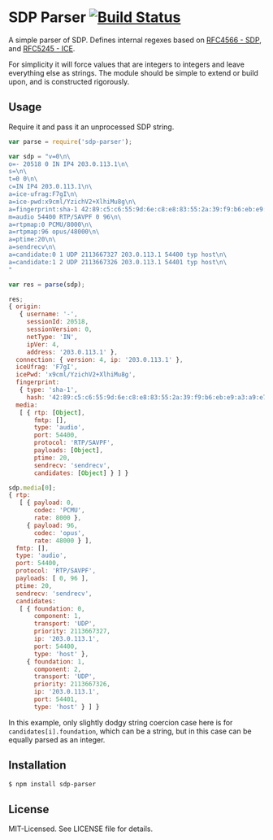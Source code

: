 # SDP Parser [![Build Status](https://secure.travis-ci.org/clux/sdp-parser.png)](http://travis-ci.org/clux/sdp-parser)
A simple parser of SDP. Defines internal regexes based on [RFC4566 - SDP](http://tools.ietf.org/html/rfc4566), and [RFC5245 - ICE](http://tools.ietf.org/html/rfc5245).

For simplicity it will force values that are integers to integers and leave everything else as strings. The module should be simple to extend or build upon, and is constructed rigorously.


## Usage
Require it and pass it an unprocessed SDP string.

```js
var parse = require('sdp-parser');

var sdp = "v=0\n\
o=- 20518 0 IN IP4 203.0.113.1\n\
s=\n\
t=0 0\n\
c=IN IP4 203.0.113.1\n\
a=ice-ufrag:F7gI\n\
a=ice-pwd:x9cml/YzichV2+XlhiMu8g\n\
a=fingerprint:sha-1 42:89:c5:c6:55:9d:6e:c8:e8:83:55:2a:39:f9:b6:eb:e9:a3:a9:e7\n\
m=audio 54400 RTP/SAVPF 0 96\n\
a=rtpmap:0 PCMU/8000\n\
a=rtpmap:96 opus/48000\n\
a=ptime:20\n\
a=sendrecv\n\
a=candidate:0 1 UDP 2113667327 203.0.113.1 54400 typ host\n\
a=candidate:1 2 UDP 2113667326 203.0.113.1 54401 typ host\n\
"

var res = parse(sdp);

res;
{ origin: 
   { username: '-',
     sessionId: 20518,
     sessionVersion: 0,
     netType: 'IN',
     ipVer: 4,
     address: '203.0.113.1' },
  connection: { version: 4, ip: '203.0.113.1' },
  iceUfrag: 'F7gI',
  icePwd: 'x9cml/YzichV2+XlhiMu8g',
  fingerprint: 
   { type: 'sha-1',
     hash: '42:89:c5:c6:55:9d:6e:c8:e8:83:55:2a:39:f9:b6:eb:e9:a3:a9:e7' },
  media: 
   [ { rtp: [Object],
       fmtp: [],
       type: 'audio',
       port: 54400,
       protocol: 'RTP/SAVPF',
       payloads: [Object],
       ptime: 20,
       sendrecv: 'sendrecv',
       candidates: [Object] } ] }

sdp.media[0];
{ rtp: 
   [ { payload: 0,
       codec: 'PCMU',
       rate: 8000 },
     { payload: 96,
       codec: 'opus',
       rate: 48000 } ],
  fmtp: [],
  type: 'audio',
  port: 54400,
  protocol: 'RTP/SAVPF',
  payloads: [ 0, 96 ],
  ptime: 20,
  sendrecv: 'sendrecv',
  candidates: 
   [ { foundation: 0,
       component: 1,
       transport: 'UDP',
       priority: 2113667327,
       ip: '203.0.113.1',
       port: 54400,
       type: 'host' },
     { foundation: 1,
       component: 2,
       transport: 'UDP',
       priority: 2113667326,
       ip: '203.0.113.1',
       port: 54401,
       type: 'host' } ] }

```

In this example, only slightly dodgy string coercion case here is for `candidates[i].foundation`, which can be a string, but in this case can be equally parsed as an integer.

## Installation

```bash
$ npm install sdp-parser
```

## License
MIT-Licensed. See LICENSE file for details.
